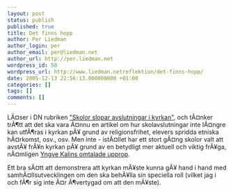 ```yaml
---
layout: post
status: publish
published: true
title: Det finns hopp
author: Per Liedman
author_login: per
author_email: per@liedman.net
author_url: http://per.liedman.net
wordpress_id: 50
wordpress_url: http://www.liedman.netreflektion/det-finns-hopp/
date: 2005-12-13 22:56:13.000000000 +01:00
categories: []
tags: []
comments: []
---
```

LÃ¤ser i DN rubriken <a href="http://www.dn.se/DNet/jsp/polopoly.jsp?d=147&a=502470&previousRenderType=6">"Skolor slopar avslutningar i kyrkan"</a>, och tÃ¤nker trÃ¶tt att det ska vara Ã¤nnu en artikel om hur skolavslutningar inte lÃ¤ngre kan utfÃ¶ras i kyrkan pÃ¥ grund av religionsfrihet, elevers spridda etniska hÃ¤rkomst, osv., osv. Men inte - istÃ¤llet har ett stort gÃ¤ng skolor valt att avstÃ¥ frÃ¥n kyrkan pÃ¥ grund av en betydligt mer aktuell och viktig frÃ¥ga, nÃ¤mligen <a href="http://www.mattias.st/blogg.asp?ID=580">Yngve Kalins omtalade upprop</a>.

Ett bra sÃ¤tt att demonstrera att kyrkan mÃ¥ste kunna gÃ¥ hand i hand med samhÃ¤llsutvecklingen om den ska behÃ¥lla sin speciella roll (vilket jag i och fÃ¶r sig inte Ã¤r Ã¶vertygad om att den mÃ¥ste).
